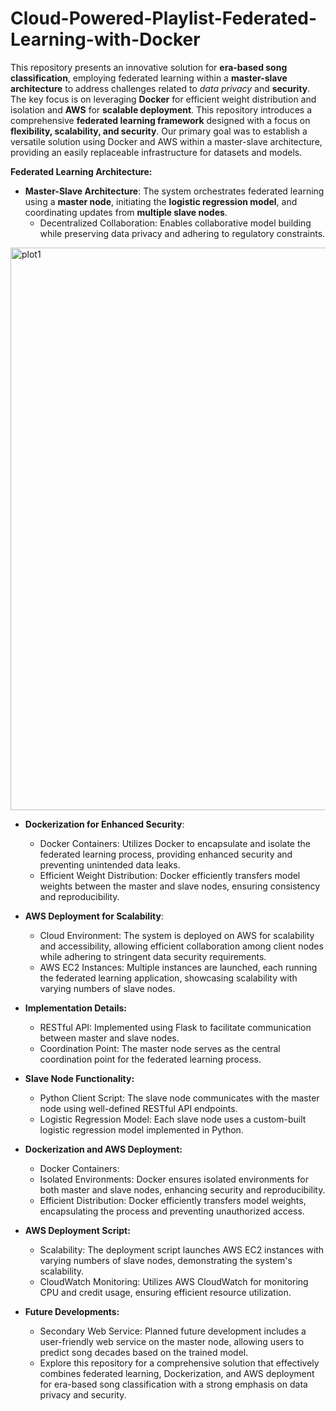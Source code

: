 # Cloud-Powered-Playlist-Federated-Learning-with-Docker

This repository presents an innovative solution for **era-based song classification**, employing federated learning within a **master-slave architecture** to address challenges related to *data privacy* and **security**. The key focus is on leveraging **Docker** for efficient weight distribution and isolation and **AWS** for **scalable deployment**.
This repository introduces a comprehensive **federated learning framework** designed with a focus on **flexibility, scalability, and security**. Our primary goal was to establish a versatile solution using Docker and AWS within a master-slave architecture, providing an easily replaceable infrastructure for datasets and models.

**Federated Learning Architecture:**

- **Master-Slave Architecture**: The system orchestrates federated learning using a **master node**, initiating the **logistic regression model**, and coordinating updates from **multiple slave nodes**.
  - Decentralized Collaboration: Enables collaborative model building while preserving data privacy and adhering to regulatory constraints.

<img width="900" alt="plot1" src="https://github.com/sosamandara/Cloud-Powered-Playlist-Federated-Learning-with-Docker/issues/1#issuecomment-1806893955">

- **Dockerization for Enhanced Security**:
  - Docker Containers: Utilizes Docker to encapsulate and isolate the federated learning process, providing enhanced security and preventing unintended data leaks.
  - Efficient Weight Distribution: Docker efficiently transfers model weights between the master and slave nodes, ensuring consistency and reproducibility.
- **AWS Deployment for Scalability**:
  - Cloud Environment: The system is deployed on AWS for scalability and accessibility, allowing efficient collaboration among client nodes while adhering to stringent data security requirements.
  - AWS EC2 Instances: Multiple instances are launched, each running the federated learning application, showcasing scalability with varying numbers of slave nodes.

- **Implementation Details:**
  - RESTful API: Implemented using Flask to facilitate communication between master and slave nodes.
  - Coordination Point: The master node serves as the central coordination point for the federated learning process.

- **Slave Node Functionality:**
  - Python Client Script: The slave node communicates with the master node using well-defined RESTful API endpoints.
  - Logistic Regression Model: Each slave node uses a custom-built logistic regression model implemented in Python.

- **Dockerization and AWS Deployment:**
  - Docker Containers:
  - Isolated Environments: Docker ensures isolated environments for both master and slave nodes, enhancing security and reproducibility.
  - Efficient Distribution: Docker efficiently transfers model weights, encapsulating the process and preventing unauthorized access.

- **AWS Deployment Script:**
  - Scalability: The deployment script launches AWS EC2 instances with varying numbers of slave nodes, demonstrating the system's scalability.
  - CloudWatch Monitoring: Utilizes AWS CloudWatch for monitoring CPU and credit usage, ensuring efficient resource utilization.

- **Future Developments:**
  - Secondary Web Service: Planned future development includes a user-friendly web service on the master node, allowing users to predict song decades based on the trained model.
  - Explore this repository for a comprehensive solution that effectively combines federated learning, Dockerization, and AWS deployment for era-based song classification with a strong emphasis on data privacy and security.
